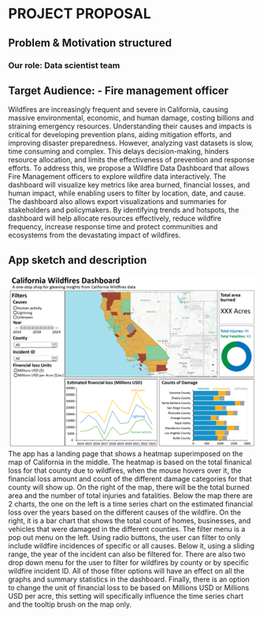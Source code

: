 <!-- TO BE UPDATED BASED ON COLLABORATIVE GOOGLE DOC: https://docs.google.com/document/d/15RFVEje4KcVk8RdTqWSU9hqasnSogVI98SqBVtU6uJw/edit?tab=t.0 
 -->
# PROJECT PROPOSAL
## Problem & Motivation structured
### Our role: Data scientist team

## Target Audience: - Fire management officer 

Wildfires are increasingly frequent and severe in California, causing massive environmental, economic, and human damage, costing billions and straining emergency resources. Understanding their causes and impacts is critical for developing prevention plans, aiding mitigation efforts, and improving disaster preparedness.  However, analyzing vast datasets is slow, time consuming and complex. This delays decision-making, hinders resource allocation, and limits the effectiveness of prevention and response efforts.
To address this, we propose a Wildfire Data Dashboard that allows Fire Management officers to explore wildfire data interactively. The dashboard will visualize key metrics like area burned, financial losses, and human impact, while enabling users to filter by location, date, and cause. The dashboard also allows export visualizations and summaries for stakeholders and policymakers. 
By identifying trends and hotspots, the dashboard will help allocate resources effectively, reduce wildfire frequency, increase response time and protect communities and ecosystems from the devastating impact of wildfires. 


## App sketch and description
![](../img/sketch.png)
The app has a landing page that shows a heatmap superimposed on the map of California in the middle. The heatmap is based on the total finanical loss for that county due to wildfires, when the mouse hovers over it, the financial loss amount and count of the different damage categories for that county will show up. On the right of the map, there will be the total burned area and the number of total injuries and fatalities. Below the map there are 2 charts, the one on the left is a time series chart on the estimated financial loss over the years based on the different causes of the wildfire. On the right, it is a bar chart that shows the total count of homes, businesses, and vehicles that were damaged in the different counties. The filter menu is a pop out menu on the left. Using radio buttons, the user can filter to only include wildfire incidences of specific or all causes. Below it, using a sliding range, the year of the incident can also be filtered for. There are also two drop down menu for the user to filter for wildfires by county or by specific wildfire incident ID. All of those filter options will have an effect on all the graphs and summary statistics in the dashboard. Finally, there is an option to change the unit of financial loss to be based on Millions USD or Millions USD per acre, this setting will specifically influence the time series chart and the tooltip brush on the map only.